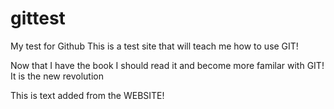 gittest
=======

My test for Github
This is a test site that will teach me how to use GIT!

Now that I have the book I should read it and become more familar with GIT!  It is the new revolution

This is text added from the WEBSITE!
